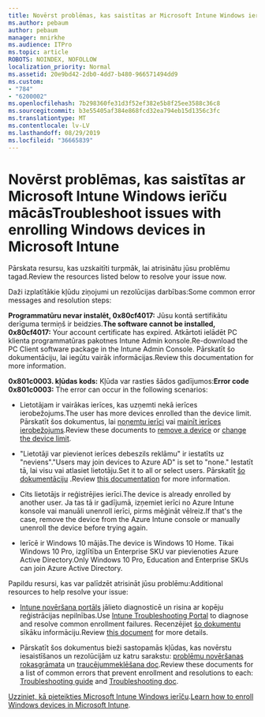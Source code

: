 ```yaml
---
title: Novērst problēmas, kas saistītas ar Microsoft Intune Windows ierīču mācās
ms.author: pebaum
author: pebaum
manager: mnirkhe
ms.audience: ITPro
ms.topic: article
ROBOTS: NOINDEX, NOFOLLOW
localization_priority: Normal
ms.assetid: 20e9bd42-2db0-4dd7-b480-966571494dd9
ms.custom:
- "784"
- "6200002"
ms.openlocfilehash: 7b298360fe31d3f52ef382e5b8f25ee3588c36c8
ms.sourcegitcommit: b3e55405af384e868fcd32ea794eb15d1356c3fc
ms.translationtype: MT
ms.contentlocale: lv-LV
ms.lasthandoff: 08/29/2019
ms.locfileid: "36665839"
---
```

# <a name="troubleshoot-issues-with-enrolling-windows-devices-in-microsoft-intune"></a><span data-ttu-id="2eff0-102">Novērst problēmas, kas saistītas ar Microsoft Intune Windows ierīču mācās</span><span class="sxs-lookup"><span data-stu-id="2eff0-102">Troubleshoot issues with enrolling Windows devices in Microsoft Intune</span></span>

<span data-ttu-id="2eff0-103">Pārskata resursu, kas uzskaitīti turpmāk, lai atrisinātu jūsu problēmu tagad.</span><span class="sxs-lookup"><span data-stu-id="2eff0-103">Review the resources listed below to resolve your issue now.</span></span>
  
<span data-ttu-id="2eff0-104">Daži izplatītākie kļūdu ziņojumi un rezolūcijas darbības:</span><span class="sxs-lookup"><span data-stu-id="2eff0-104">Some common error messages and resolution steps:</span></span>
  
 <span data-ttu-id="2eff0-105">**Programmatūru nevar instalēt, 0x80cf4017:** Jūsu kontā sertifikātu derīguma termiņš ir beidzies.</span><span class="sxs-lookup"><span data-stu-id="2eff0-105">**The software cannot be installed, 0x80cf4017:** Your account certificate has expired.</span></span> <span data-ttu-id="2eff0-106">Atkārtoti ielādēt PC klienta programmatūras pakotnes Intune Admin konsole.</span><span class="sxs-lookup"><span data-stu-id="2eff0-106">Re-download the PC Client software package in the Intune Admin Console.</span></span> <span data-ttu-id="2eff0-107">Pārskatīt šo dokumentāciju, lai iegūtu vairāk informācijas.</span><span class="sxs-lookup"><span data-stu-id="2eff0-107">Review this documentation for more information.</span></span>
  
 <span data-ttu-id="2eff0-108">**0x801c0003. kļūdas kods:** Kļūda var rasties šādos gadījumos:</span><span class="sxs-lookup"><span data-stu-id="2eff0-108">**Error code 0x801c0003:** The error can occur in the following scenarios:</span></span>
  
-  <span data-ttu-id="2eff0-109">Lietotājam ir vairākas ierīces, kas uzņemti nekā ierīces ierobežojums.</span><span class="sxs-lookup"><span data-stu-id="2eff0-109">The user has more devices enrolled than the device limit.</span></span> <span data-ttu-id="2eff0-110">Pārskatīt šos dokumentus, lai [noņemtu ierīci](https://docs.microsoft.com/intune/devices-wipe) vai [mainīt ierīces ierobežojums](https://docs.microsoft.com/intune/enrollment-restrictions-set#set-device-limit-restrictions).</span><span class="sxs-lookup"><span data-stu-id="2eff0-110">Review these documents to [remove a device](https://docs.microsoft.com/intune/devices-wipe) or [change the device limit](https://docs.microsoft.com/intune/enrollment-restrictions-set#set-device-limit-restrictions).</span></span>

-  <span data-ttu-id="2eff0-111">"Lietotāji var pievienot ierīces debeszils reklāmu" ir iestatīts uz "neviens".</span><span class="sxs-lookup"><span data-stu-id="2eff0-111">"Users may join devices to Azure AD" is set to "none."</span></span> <span data-ttu-id="2eff0-112">Iestatīt tā, lai visu vai atlasiet lietotāju.</span><span class="sxs-lookup"><span data-stu-id="2eff0-112">Set it to all or select users.</span></span> <span data-ttu-id="2eff0-113">Pārskatīt [šo dokumentāciju](https://docs.microsoft.com/azure/active-directory/device-management-azure-portal#configure-device-settings) .</span><span class="sxs-lookup"><span data-stu-id="2eff0-113">Review [this documentation](https://docs.microsoft.com/azure/active-directory/device-management-azure-portal#configure-device-settings) for more information.</span></span>

-  <span data-ttu-id="2eff0-114">Cits lietotājs ir reģistrējies ierīci.</span><span class="sxs-lookup"><span data-stu-id="2eff0-114">The device is already enrolled by another user.</span></span> <span data-ttu-id="2eff0-115">Ja tas tā ir gadījumā, izņemiet ierīci no Azure Intune konsole vai manuāli unenroll ierīci, pirms mēģināt vēlreiz.</span><span class="sxs-lookup"><span data-stu-id="2eff0-115">If that's the case, remove the device from the Azure Intune console or manually unenroll the device before trying again.</span></span>

-  <span data-ttu-id="2eff0-116">Ierīcē ir Windows 10 mājās.</span><span class="sxs-lookup"><span data-stu-id="2eff0-116">The device is Windows 10 Home.</span></span> <span data-ttu-id="2eff0-117">Tikai Windows 10 Pro, izglītība un Enterprise SKU var pievienoties Azure Active Directory.</span><span class="sxs-lookup"><span data-stu-id="2eff0-117">Only Windows 10 Pro, Education and Enterprise SKUs can join Azure Active Directory.</span></span>

<span data-ttu-id="2eff0-118">Papildu resursi, kas var palīdzēt atrisināt jūsu problēmu:</span><span class="sxs-lookup"><span data-stu-id="2eff0-118">Additional resources to help resolve your issue:</span></span>
  
-  <span data-ttu-id="2eff0-119">[Intune novēršana portāls](https://devicemanagement.microsoft.com/#blade/Microsoft_Intune_DeviceSettings/TroubleshootBlade) jālieto diagnosticē un risina ar kopēju reģistrācijas nepilnības.</span><span class="sxs-lookup"><span data-stu-id="2eff0-119">Use [Intune Troubleshooting Portal](https://devicemanagement.microsoft.com/#blade/Microsoft_Intune_DeviceSettings/TroubleshootBlade) to diagnose and resolve common enrollment failures.</span></span> <span data-ttu-id="2eff0-120">Recenzējiet [šo dokumentu](https://docs.microsoft.com/intune/help-desk-operators) sīkāku informāciju.</span><span class="sxs-lookup"><span data-stu-id="2eff0-120">Review [this document](https://docs.microsoft.com/intune/help-desk-operators) for more details.</span></span>

-  <span data-ttu-id="2eff0-121">Pārskatīt šos dokumentus bieži sastopamās kļūdas, kas novērstu iesaistīšanos un rezolūcijām uz katru sarakstu: [problēmu novēršanas rokasgrāmata](https://support.microsoft.com/help/4089533/troubleshooting-windows-device-enrollment-problems-in-microsoft-intune) un [traucējummeklēšana doc](https://docs.microsoft.com/intune-classic/troubleshoot/troubleshoot-device-enrollment-in-intune).</span><span class="sxs-lookup"><span data-stu-id="2eff0-121">Review these documents for a list of common errors that prevent enrollment and resolutions to each: [Troubleshooting guide](https://support.microsoft.com/help/4089533/troubleshooting-windows-device-enrollment-problems-in-microsoft-intune) and [Troubleshooting doc](https://docs.microsoft.com/intune-classic/troubleshoot/troubleshoot-device-enrollment-in-intune).</span></span>

<span data-ttu-id="2eff0-122">[Uzziniet, kā pieteikties Microsoft Intune Windows ierīču](https://docs.microsoft.com/intune/windows-enroll).</span><span class="sxs-lookup"><span data-stu-id="2eff0-122">[Learn how to enroll Windows devices in Microsoft Intune](https://docs.microsoft.com/intune/windows-enroll).</span></span>
